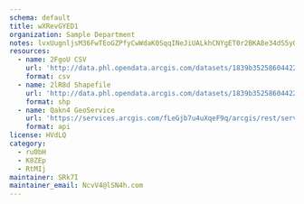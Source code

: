 ```yaml
---
schema: default
title: wXRevGYED1 
organization: Sample Department 
notes: lvxUugnljsM36FwTEoGZPfyCwWdaK0SqqINeJiUALkhCNYgET0r2BKA8e34dS5yOYiXz5XIG9pa7r4MQDtnHxHmm2bZPQozDsc p 
resources:
  - name: 2FgoU CSV
    url: 'http://data.phl.opendata.arcgis.com/datasets/1839b35258604422b0b520cbb668df0d_0.csv'
    format: csv
  - name: 2lR8d Shapefile
    url: 'http://data.phl.opendata.arcgis.com/datasets/1839b35258604422b0b520cbb668df0d_0.zip'
    format: shp
  - name: Qakn4 GeoService
    url: 'https://services.arcgis.com/fLeGjb7u4uXqeF9q/arcgis/rest/services/Air_Monitoring_Stations/FeatureServer/0/query'
    format: api
license: HVdLQ 
category:
  - ru0bH 
  - K8ZEp 
  - RtMIj 
maintainer: SRk7I  
maintainer_email: NcvV4@lSN4h.com
---
```

